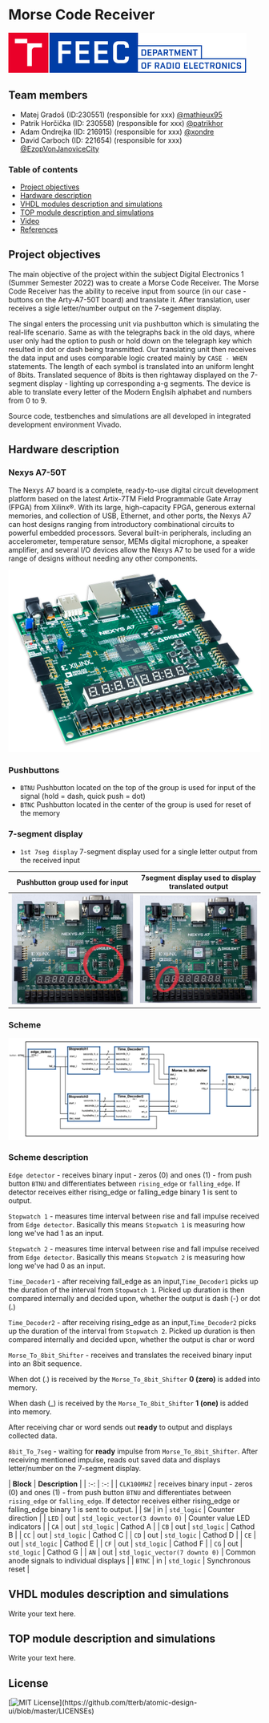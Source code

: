 # Morse Code Receiver

![Logo](https://github.com/mathieux95/digital-electronics-1-MorseCodeReceiver/blob/main/images/logo-en%201.png)

## Team members

* Matej Gradoš (ID:230551) (responsible for xxx) [@mathieux95](https://github.com/mathieux95)
* Patrik Horčička (ID: 230558) (responsible for xxx) [@patrikhor](https://github.com/patrikhor)
* Adam Ondrejka (ID: 216915) (responsible for xxx) [@xondre](https://github.com/xondre)
* David Carboch (ID: 221654) (responsible for xxx) [@EzopVonJanoviceCity](https://github.com/EzopVonJanoviceCity)

### Table of contents 

* [Project objectives](#objectives)
* [Hardware description](#hardware)
* [VHDL modules description and simulations](#modules)
* [TOP module description and simulations](#top)
* [Video](#video)
* [References](#references)

<a name="objectives"></a>

## Project objectives

The main objective of the project within the subject Digital Electronics 1 (Summer Semester 2022) was to create a Morse Code Receiver. The Morse Code Receiver has the ability to receive input from source (in our case - buttons on the Arty-A7-50T board) and translate it. After translation, user receives a sigle letter/number output on the 7-segement display. 

The singal enters the processing unit via pushbutton which is simulating the real-life scenario. Same as with the telegraphs back in the old days, where user only had the option to push or hold down on the telegraph key which resulted in dot or dash being transmitted. Our translating unit then receives the data input and uses comparable logic created mainly by `CASE - WHEN` statements. The length of each symbol is translated into an uniform lenght of 8bits. Translated sequence of 8bits is then rightaway displayed on the 7-segment display - lighting up corresponding a-g segments. The device is able to translate every letter of the Modern Englsih alphabet and numbers from 0 to 9. 

Source code, testbenches and simulations are all developed in integrated development environment Vivado.

<a name="hardware"></a>

## Hardware description
### Nexys A7-50T
The Nexys A7 board is a complete, ready-to-use digital circuit development platform based on the latest Artix-7TM
Field Programmable Gate Array (FPGA) from Xilinx®. With its large, high-capacity FPGA, generous external
memories, and collection of USB, Ethernet, and other ports, the Nexys A7 can host designs ranging from
introductory combinational circuits to powerful embedded processors. Several built-in peripherals, including an
accelerometer, temperature sensor, MEMs digital microphone, a speaker amplifier, and several I/O devices allow
the Nexys A7 to be used for a wide range of designs without needing any other components.

![your figure](https://github.com/mathieux95/digital-electronics-1-MorseCodeReceiver/blob/main/images/nexysA7-50T.png) 

### Pushbuttons
-  `BTNU` Pushbutton located on the top of the group is used for input of the signal (hold = dash, quick push = dot) 
-  `BTNC` Pushbutton located in the center of the group is used for reset of the memory

### 7-segment display 
- `1st 7seg display` 7-segment display used for a single letter output from the received input

Pushbutton group used for input | 7segment display used to display translated output 
:-------------------------:|:-------------------------:
![PushButtons](https://github.com/mathieux95/digital-electronics-1-MorseCodeReceiver/blob/main/images/PushButtons.jpg)|![7segUsed](https://github.com/mathieux95/digital-electronics-1-MorseCodeReceiver/blob/main/images/7segUsed.jpg)


### Scheme 
![your figure](https://github.com/mathieux95/digital-electronics-1-MorseCodeReceiver/blob/main/images/Scheme.png) 

### Scheme description

`Edge detector` - receives binary input - zeros (0) and ones (1) - from push button `BTNU` and differentiates between `rising_edge` or `falling_edge`. If detector receives either rising_edge or falling_edge binary 1 is sent to output.

`Stopwatch 1` - measures time interval between rise and fall impulse received from `Edge detector`. Basically this means `Stopwatch 1` is measuring how long we've had 1 as an input.

`Stopwatch 2` - measures time interval between rise and fall impulse received from `Edge detector`. Basically this means `Stopwatch 2` is measuring how long we've had 0 as an input.

`Time_Decoder1` - after receiving fall_edge as an input,`Time_Decoder1` picks up the duration of the interval from `Stopwatch 1`. Picked up duration is then compared internally and decided upon, whether the output is dash (-) or dot (.) 

`Time_Decoder2` - after receiving rising_edge as an input,`Time_Decoder2` picks up the duration of the interval from `Stopwatch 2`. Picked up duration is then compared internally and decided upon, whether the output is char or word

`Morse_To_8bit_Shifter` - receives and translates the received binary input into an 8bit sequence. 

When dot (.) is received by the `Morse_To_8bit_Shifter` **0 (zero)** is added into memory. 

When dash (_) is received by the `Morse_To_8bit_Shifter` **1 (one)** is added into memory.

After receiving char or word sends out **ready** to output and displays collected data.


`8bit_To_7seg` - waiting for **ready** impulse from `Morse_To_8bit_Shifter`. After receiving mentioned impulse, reads out saved data and displays letter/number on the 7-segment display.


 | **Block** | **Description** |
      | :-: | :-: | 
      | `CLK100MHZ` | receives binary input - zeros (0) and ones (1) - from push button `BTNU` and differentiates between `rising_edge` or `falling_edge`. If detector receives either rising_edge or falling_edge binary 1 is sent to output. |
      | `SW`        | in  | `std_logic` | Counter direction |
      | `LED`       | out | `std_logic_vector(3 downto 0)` | Counter value LED indicators |
      | `CA`        | out | `std_logic` | Cathod A |
      | `CB`        | out | `std_logic` | Cathod B |
      | `CC`        | out | `std_logic` | Cathod C |
      | `CD`        | out | `std_logic` | Cathod D |
      | `CE`        | out | `std_logic` | Cathod E |
      | `CF`        | out | `std_logic` | Cathod F |
      | `CG`        | out | `std_logic` | Cathod G |
      | `AN`        | out | `std_logic_vector(7 downto 0)` | Common anode signals to individual displays |
      | `BTNC`      | in  | `std_logic` | Synchronous reset |


<a name="modules"></a>

## VHDL modules description and simulations

Write your text here.

<a name="top"></a>

## TOP module description and simulations

Write your text here.

<a name="video"></a>


## License
[![MIT License](https://img.shields.io/apm/l/atomic-design-ui.svg?)](https://github.com/tterb/atomic-design-ui/blob/master/LICENSEs)
